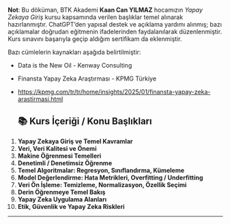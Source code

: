 
**Not**: Bu döküman, BTK Akademi **Kaan Can YILMAZ** hocamızın *Yapay Zekaya Giriş* kursu kapsamında verilen başlıklar temel alınarak hazırlanmıştır.
ChatGPT’den yapısal destek ve açıklama yardımı alınmış; bazı açıklamalar doğrudan eğitmenin ifadelerinden faydalanılarak düzenlenmiştir.
Kurs sınavını başarıyla geçip aldığım sertifikam da eklenmiştir.

Bazı cümlelerin kaynakları aşağıda belirtilmiştir:
- Data is the New Oil - Kenway Consulting
- Finansta Yapay Zeka Araştırması - KPMG Türkiye
- https://kpmg.com/tr/tr/home/insights/2025/01/finansta-yapay-zeka-arastirmasi.html

    ## 📚 Kurs İçeriği / Konu Başlıkları

1. **Yapay Zekaya Giriş ve Temel Kavramlar**  
2. **Veri, Veri Kalitesi ve Önemi**  
3. **Makine Öğrenmesi Temelleri**  
4. **Denetimli / Denetimsiz Öğrenme**  
5. **Temel Algoritmalar: Regresyon, Sınıflandırma, Kümeleme**  
6. **Model Değerlendirme: Hata Metrikleri, Overfitting / Underfitting**  
7. **Veri Ön İşleme: Temizleme, Normalizasyon, Özellik Seçimi**  
8. **Derin Öğrenmeye Temel Bakış**  
9. **Yapay Zeka Uygulama Alanları**  
10. **Etik, Güvenlik ve Yapay Zeka Riskleri**  
 
---



